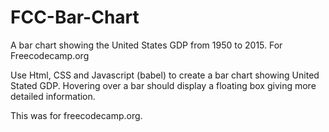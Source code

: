 # FCC-Bar-Chart
A bar chart showing the United States GDP from 1950 to 2015. For Freecodecamp.org

Use Html, CSS and Javascript (babel) to create a bar chart showing United Stated GDP. Hovering over a bar should display a floating box giving more detailed information.

This was for freecodecamp.org.
